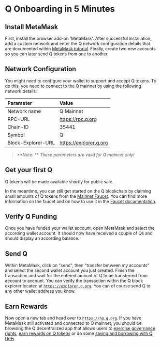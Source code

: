 # Q Onboarding in 5 Minutes

## Install MetaMask

First, install the browser add-on 'MetaMask'. After successful installation, add a custom network and enter the Q network configuration details that are documented within [MetaMask tutorial](how-to-install-metamask.md). Finally, create two new accounts so you can later send Q tokens from one to another.

## Network Configuration

You might need to configure your wallet to support and accept Q tokens. To do this, you need to connect to the Q mainnet by using the following network details:

| **Parameter** | **Value** |
|:--|:--|
| Network name | Q Mainnet |
| RPC-URL | https://rpc.q.org |
| Chain-ID | 35441 |
| Symbol | Q |
| Block-Explorer-URL| https://explorer.q.org |

> **Note: ** *These parameters are valid for Q mainnet only!*

## Get your first Q

Q tokens will be made available shortly for public sale.

In the meantime, you can still get started on the Q blcokchain by claiming small amounts of Q tokens from the [Mainnet Faucet](https://faucet.q.org). You can find more information on the faucet and on how to use it in the [Faucet documentation](how-to-claim-q-tokens.md).

## Verify Q Funding

Once you have funded your wallet account, open MetaMask and select the according wallet account. It should now have received a couple of Qs and should display an according balance.

## Send Q

Within MetaMask, click on "send", then "transfer between my accounts" and select the second wallet account you just created. Finish the transaction and wait for the entered amount of Q to be transferred from account to account. You can verify the transaction within the Q block explorer located at [`https://explorer.q.org`](https://explorer.q.org). You can of course send Q to any other wallet address you know.

## Earn Rewards

Now open a new tab and head over to [`https://hq.q.org`](https://hq.q.org). If you have MetaMask still activated and connected to Q mainnet, you should be browsing the Q decentralized app that allows users to [exercise governance rights](how-to-exercise-governance-rights.md), [earn rewards on Q tokens](how-to-earn-extra-Q-tokens.md) or do some [saving and borrowing with Q DeFi](how-to-obtain-a-loan-against-a-collateral.md).

